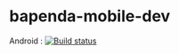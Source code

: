 # bapenda-mobile-dev

Android : [![Build status](https://build.appcenter.ms/v0.1/apps/77e4d49e-e46a-416b-9c26-dff54cb8251c/branches/development/badge)](https://appcenter.ms)
